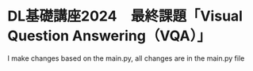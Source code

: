 # DL基礎講座2024　最終課題「Visual Question Answering（VQA）」

I make changes based on the main.py, all changes are in the main.py file
